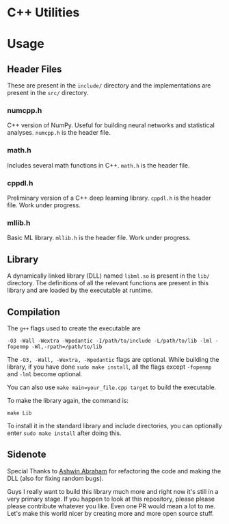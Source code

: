 # C++ Utilities

# Usage

## Header Files

These are present in the ```include/``` directory and the implementations are present in the ```src/``` directory.

### numcpp.h

C++ version of NumPy. Useful for building neural networks and statistical analyses. ```numcpp.h``` is the header file.
### math.h

Includes several math functions in C++. ```math.h``` is the header file.

### cppdl.h

Preliminary version of a C++ deep learning library. ```cppdl.h``` is the header file. Work under progress.

### mllib.h

Basic ML library. ```mllib.h``` is the header file. Work under progress.

## Library

A dynamically linked library (DLL) named ```libml.so``` is present in the ```lib/``` directory. The definitions of all the relevant functions are present in this library and are loaded by the executable at runtime.

## Compilation

The ```g++``` flags used to create the executable are

    -O3 -Wall -Wextra -Wpedantic -I/path/to/include -L/path/to/lib -lml -fopenmp -Wl,-rpath=/path/to/lib

The ```-O3, -Wall, -Wextra, -Wpedantic``` flags are optional.
While building the library, if you have done ```sudo make install```, all the flags except ```-fopenmp``` and ```-lml``` become optional.

You can also use ```make main=your_file.cpp target``` to build the executable.

To make the library again, the command is:

    make Lib

To install it in the standard library and include directories, you can optionally enter ```sudo make install``` after doing this.

## Sidenote

Special Thanks to [Ashwin Abraham](https://github.com/AshwinAbraham2021) for refactoring the code and making the DLL (also for fixing random bugs).

Guys I really want to build this library much more and right now it's still in a very primary stage. If you happen to look at this repository, please please please contribute whatever you like. Even one PR would mean a lot to me. Let's make this world nicer by creating more and more open source stuff.
